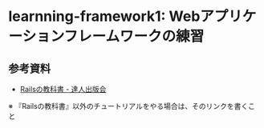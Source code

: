 # learnning-framework1: Webアプリケーションフレームワークの練習

## 参考資料

- [Railsの教科書 - 達人出版会](https://tatsu-zine.com/books/rails-textbook)

※ 『Railsの教科書』以外のチュートリアルをやる場合は、そのリンクを書くこと
